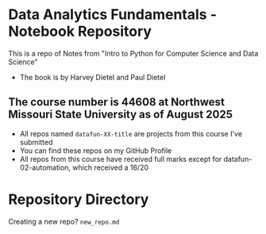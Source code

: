 # Data Analytics Fundamentals - Notebook Repository
This is a repo of Notes from "Intro to Python for Computer Science and Data Science"
- The book is by Harvey Dietel and Paul Dietel
## The course number is 44608 at Northwest Missouri State University as of August 2025
- All repos named `datafun-XX-title` are projects from this course I've submitted
- You can find these repos on my GitHub Profile
- All repos from this course have received full marks except for datafun-02-automation, which received a 16/20

# Repository Directory
Creating a new repo? `new_repo.md`
